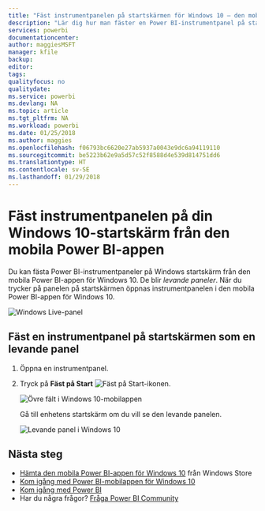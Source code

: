 ```yaml
---
title: "Fäst instrumentpanelen på startskärmen för Windows 10 – den mobila Power BI-appen"
description: "Lär dig hur man fäster en Power BI-instrumentpanel på startskärmen i Windows 10 från den mobila Power BI-appen, så att du kan se viktiga mått direkt."
services: powerbi
documentationcenter: 
author: maggiesMSFT
manager: kfile
backup: 
editor: 
tags: 
qualityfocus: no
qualitydate: 
ms.service: powerbi
ms.devlang: NA
ms.topic: article
ms.tgt_pltfrm: NA
ms.workload: powerbi
ms.date: 01/25/2018
ms.author: maggies
ms.openlocfilehash: f06793bc6620e27ab5937a0043e9dc6a94119110
ms.sourcegitcommit: be5223b62e9a5d57c52f8588d4e539d814751dd6
ms.translationtype: HT
ms.contentlocale: sv-SE
ms.lasthandoff: 01/29/2018
---
```

# <a name="pin-a-dashboard-to-your-windows-10-start-screen-from-the-power-bi-mobile-app"></a>Fäst instrumentpanelen på din Windows 10-startskärm från den mobila Power BI-appen
Du kan fästa Power BI-instrumentpaneler på Windows startskärm från den mobila Power BI-appen för Windows 10. De blir *levande paneler*. När du trycker på panelen på startskärmen öppnas instrumentpanelen i den mobila Power BI-appen för Windows 10.

![Windows Live-panel](media/mobile-pin-dashboard-start-screen-windows-10-phone-app/power-bi-windows-10-pin-start-screen.png)

## <a name="pin-a-dashboard-to-your-start-screen-as-a-live-tile"></a>Fäst en instrumentpanel på startskärmen som en levande panel
1. Öppna en instrumentpanel.
2. Tryck på **Fäst på Start** ![Fäst på Start-ikonen](media/mobile-pin-dashboard-start-screen-windows-10-phone-app/power-bi-windows-10-pin-start-icon.png).
   
   ![Övre fält i Windows 10-mobilappen](media/mobile-pin-dashboard-start-screen-windows-10-phone-app/power-bi-windows-10-pin-start.png)
   
   Gå till enhetens startskärm om du vill se den levande panelen.
   
   ![Levande panel i Windows 10](media/mobile-pin-dashboard-start-screen-windows-10-phone-app/pbi_win10ph_startscrn.png)

## <a name="next-steps"></a>Nästa steg
* [Hämta den mobila Power BI-appen för Windows 10](http://go.microsoft.com/fwlink/?LinkID=526478) från Windows Store  
* [Kom igång med Power BI-mobilappen för Windows 10](mobile-windows-10-phone-app-get-started.md)  
* [Kom igång med Power BI](service-get-started.md)
* Har du några frågor? [Fråga Power BI Community](http://community.powerbi.com/)

